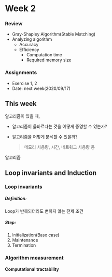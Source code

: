 # Week 2

### Review

- Gray-Shapley Algorithm(Stable Matching)
- Analyzing algorithm
  - Accuracy
  - Efficiency
    - Computation time
    - Required memory size

### Assignments

- Exercise 1, 2
- Date: next week(2020/09/17)



## This week

알고리즘이 있을 때, 

- 알고리즘이 옳바르다는 것을 어떻게 증명할 수 있는가?

- 알고리즘을 어떻게 분석할 수 있을까?

  > 메모리 사용량, 시간, 네트워크 사용량 등 



알고리즘

## Loop invariants and Induction

### Loop invariants

##### **Definition:**

Loop가 반복되더라도 변하지 않는 전제 조건

##### Step:

1. Initialization(Base case)
2. Maintenance
3. Termination



### Algorithm measurement

#### Computational tractability